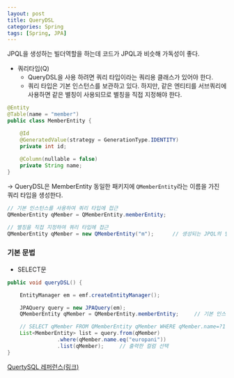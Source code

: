 ```yaml
---
layout: post
title: QueryDSL
categories: Spring
tags: [Spring, JPA]
---
```

JPQL을 생성하는 빌더역할을 하는데 코드가 JPQL과 비슷해 가독성이 좋다.

- 쿼리타입(Q) 
  - QueryDSL을 사용 하려면 쿼리 타입이라는 쿼리용 클래스가 있어야 한다.
  - 쿼리 타입은 기본 인스턴스를 보관하고 있다. 하지만, 같은 엔티티를 서브쿼리에 사용하면 같은 별칭이 사용되므로 별칭을 직접 지정해야 한다.

```java
@Entity
@Table(name = "member")
public class MemberEntity {

    @Id
    @GeneratedValue(strategy = GenerationType.IDENTITY)
    private int id;
    
    @Column(nullable = false)
    private String name;
}

```
→ QueryDSL은 MemberEntity 동일한 패키지에 `QMemberEntity`라는 이름을 가진 쿼리 타입을 생성한다.

```java
// 기본 인스턴스를 사용하여 쿼리 타입에 접근
QMemberEntity qMember = QMemberEntity.memberEntity;

// 별칭을 직접 지정하여 쿼리 타입에 접근
QMemberEntity qMember = new QMemberEntity("m");      // 생성되는 JPQL의 별칭 = m
```


### 기본 문법
- SELECT문

```java
public void queryDSL() {

    EntityManager em = emf.createEntityManager();

    JPAQuery query = new JPAQuery(em);
    QMemberEntity qMember = QMemberEntity.memberEntity;     // 기본 인스턴스 사용

    // SELECT qMember FROM QMemberEntity qMember WHERE qMember.name=?1
    List<MemberEntity> list = query.from(qMember)
                .where(qMember.name.eq("europani"))
                .list(qMember);     // 출력한 컬럼 선택
}
```

[QuertySQL 레퍼런스(링크)](https://querydsl.com/static/querydsl/4.0.1/reference/ko-KR/html_single/)